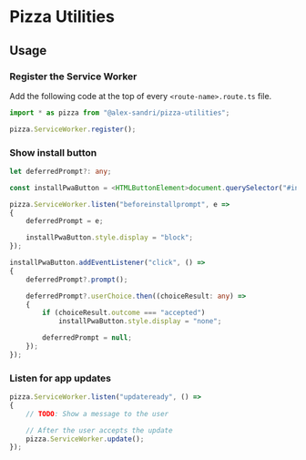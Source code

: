 # Pizza Utilities

## Usage

### Register the Service Worker
Add the following code at the top of every `<route-name>.route.ts` file.

```typescript
import * as pizza from "@alex-sandri/pizza-utilities";

pizza.ServiceWorker.register();
```

### Show install button

```typescript
let deferredPrompt?: any;

const installPwaButton = <HTMLButtonElement>document.querySelector("#install-pwa");

pizza.ServiceWorker.listen("beforeinstallprompt", e =>
{
    deferredPrompt = e;

    installPwaButton.style.display = "block";
});

installPwaButton.addEventListener("click", () =>
{
	deferredPrompt?.prompt();

	deferredPrompt?.userChoice.then((choiceResult: any) =>
	{
        if (choiceResult.outcome === "accepted")
            installPwaButton.style.display = "none";

		deferredPrompt = null;
	});
});
```

### Listen for app updates

```typescript
pizza.ServiceWorker.listen("updateready", () =>
{
    // TODO: Show a message to the user

    // After the user accepts the update
    pizza.ServiceWorker.update();
});
```
